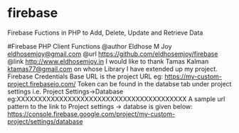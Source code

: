 # firebase
Firebase Fuctions in PHP to Add, Delete, Update and Retrieve Data

#Firebase PHP Client Functions
  @author Eldhose M Joy <eldhosemjoy@gmail.com>
  @url    https://github.com/eldhosemjoy/firebase
  @link   http://www.eldhosemjoy.in
  I would like to thank Tamas Kalman <ktamas77@gmail.com> on whose Library I have extended up my project.
  Firebase Credentials
  Base URL is the project URL eg: https://my-custom-project.firebaseio.com/
  Token can be found in the databse tab under project settings i.e. Project Settings->Database eg:XXXXXXXXXXXXXXXXXXXXXXXXXXXXXXXXXXXXXXXX
  A sample url pattern to the link to Project settings -> databse is given below:
  https://console.firebase.google.com/project/my-custom-project/settings/database
